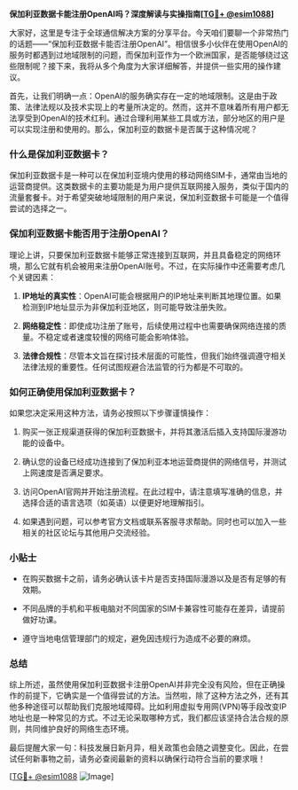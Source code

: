 **保加利亚数据卡能注册OpenAI吗？深度解读与实操指南[[TG💪+ @esim1088](https://t.me/s/esim1088)]**

大家好，这里是专注于全球通信解决方案的分享平台。今天咱们要聊一个非常热门的话题——“保加利亚数据卡能否注册OpenAI”。相信很多小伙伴在使用OpenAI的服务时都遇到过地域限制的问题，而保加利亚作为一个欧洲国家，是否能够绕过这些限制呢？接下来，我将从多个角度为大家详细解答，并提供一些实用的操作建议。

首先，让我们明确一点：OpenAI的服务确实存在一定的地域限制。这是由于政策、法律法规以及技术实现上的考量所决定的。然而，这并不意味着所有用户都无法享受到OpenAI的技术红利。通过合理利用某些工具或方法，部分地区的用户是可以实现注册和使用的。那么，保加利亚的数据卡是否属于这种情况呢？

### 什么是保加利亚数据卡？

保加利亚数据卡是一种可以在保加利亚境内使用的移动网络SIM卡，通常由当地的运营商提供。这类数据卡的主要功能是为用户提供互联网接入服务，类似于国内的流量套餐卡。对于希望突破地域限制的用户来说，保加利亚数据卡可能是一个值得尝试的选择之一。

### 保加利亚数据卡能否用于注册OpenAI？

理论上讲，只要保加利亚数据卡能够正常连接到互联网，并且具备稳定的网络环境，那么它就有机会被用来注册OpenAI账号。不过，在实际操作中还需要考虑几个关键因素：

1. **IP地址的真实性**：OpenAI可能会根据用户的IP地址来判断其地理位置。如果检测到IP地址显示为非保加利亚地区，则可能导致注册失败。
   
2. **网络稳定性**：即使成功注册了账号，后续使用过程中也需要确保网络连接的质量。不稳定或者速度较慢的网络可能会影响体验。

3. **法律合规性**：尽管本文旨在探讨技术层面的可能性，但我们始终强调遵守相关法律法规的重要性。任何试图规避合法监管的行为都是不可取的。

### 如何正确使用保加利亚数据卡？

如果您决定采用这种方法，请务必按照以下步骤谨慎操作：

1. 购买一张正规渠道获得的保加利亚数据卡，并将其激活后插入支持国际漫游功能的设备中。

2. 确认您的设备已经成功连接到了保加利亚本地运营商提供的网络信号，并测试上网速度是否满足要求。

3. 访问OpenAI官网并开始注册流程。在此过程中，请注意填写准确的信息，并选择合适的语言选项（如英语）以便更好地理解指引。

4. 如果遇到问题，可以参考官方文档或联系客服寻求帮助。同时也可以加入一些相关的社区论坛与其他用户交流经验。

### 小贴士

- 在购买数据卡之前，请务必确认该卡片是否支持国际漫游以及是否有足够的有效期。
  
- 不同品牌的手机和平板电脑对不同国家的SIM卡兼容性可能存在差异，请提前做好功课。

- 遵守当地电信管理部门的规定，避免因违规行为造成不必要的麻烦。

### 总结

综上所述，虽然使用保加利亚数据卡注册OpenAI并非完全没有风险，但在正确操作的前提下，它确实是一个值得尝试的方法。当然啦，除了这种方法之外，还有其他多种途径可以帮助我们克服地域障碍。比如利用虚拟专用网(VPN)等手段改变IP地址也是一种常见的方式。不过无论采取哪种方式，我们都应该坚持合法合规的原则，共同维护良好的网络生态环境。

最后提醒大家一句：科技发展日新月异，相关政策也会随之调整变化。因此，在尝试任何新事物之前，请务必查阅最新的资料以确保行动符合当前的要求哦！

[[TG💪+ @esim1088](https://t.me/s/esim1088) ![Image](https://i.postimg.cc/4NQfJmqS/Snipaste-2025-05-13-00-14-12.png)]